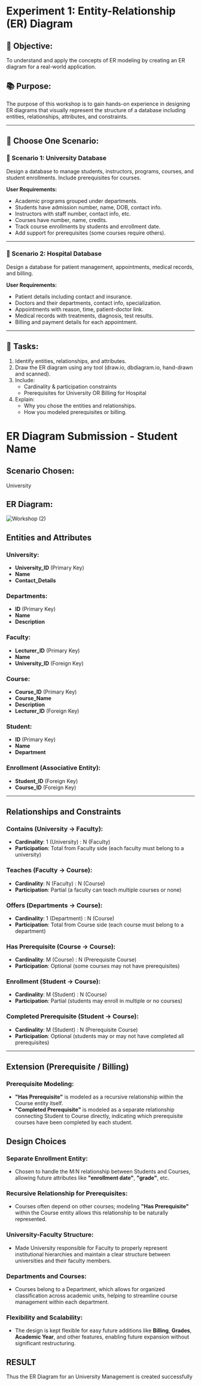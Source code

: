 # Experiment 1: Entity-Relationship (ER) Diagram

## 🎯 Objective:
To understand and apply the concepts of ER modeling by creating an ER diagram for a real-world application.

## 📚 Purpose:
The purpose of this workshop is to gain hands-on experience in designing ER diagrams that visually represent the structure of a database including entities, relationships, attributes, and constraints.

---

## 🧪 Choose One Scenario:

### 🔹 Scenario 1: University Database
Design a database to manage students, instructors, programs, courses, and student enrollments. Include prerequisites for courses.

**User Requirements:**
- Academic programs grouped under departments.
- Students have admission number, name, DOB, contact info.
- Instructors with staff number, contact info, etc.
- Courses have number, name, credits.
- Track course enrollments by students and enrollment date.
- Add support for prerequisites (some courses require others).

---

### 🔹 Scenario 2: Hospital Database
Design a database for patient management, appointments, medical records, and billing.

**User Requirements:**
- Patient details including contact and insurance.
- Doctors and their departments, contact info, specialization.
- Appointments with reason, time, patient-doctor link.
- Medical records with treatments, diagnosis, test results.
- Billing and payment details for each appointment.

---

## 📝 Tasks:
1. Identify entities, relationships, and attributes.
2. Draw the ER diagram using any tool (draw.io, dbdiagram.io, hand-drawn and scanned).
3. Include:
   - Cardinality & participation constraints
   - Prerequisites for University OR Billing for Hospital
4. Explain:
   - Why you chose the entities and relationships.
   - How you modeled prerequisites or billing.

# ER Diagram Submission - Student Name

## Scenario Chosen:
University

## ER Diagram:
![Workshop (2)](https://github.com/user-attachments/assets/e974c5a8-c689-487c-929a-882872d7605d)

## Entities and Attributes

### University:
- **University_ID** (Primary Key)
- **Name**
- **Contact_Details**

### Departments:
- **ID** (Primary Key)
- **Name**
- **Description**

### Faculty:
- **Lecturer_ID** (Primary Key)
- **Name**
- **University_ID** (Foreign Key)

### Course:
- **Course_ID** (Primary Key)
- **Course_Name**
- **Description**
- **Lecturer_ID** (Foreign Key)

### Student:
- **ID** (Primary Key)
- **Name**
- **Department**

### Enrollment (Associative Entity):
- **Student_ID** (Foreign Key)
- **Course_ID** (Foreign Key)

---

## Relationships and Constraints

### Contains (University → Faculty):
- **Cardinality**: 1 (University) : N (Faculty)
- **Participation**: Total from Faculty side (each faculty must belong to a university)

### Teaches (Faculty → Course):
- **Cardinality**: N (Faculty) : N (Course)
- **Participation**: Partial (a faculty can teach multiple courses or none)

### Offers (Departments → Course):
- **Cardinality**: 1 (Department) : N (Course)
- **Participation**: Total from Course side (each course must belong to a department)

### Has Prerequisite (Course → Course):
- **Cardinality**: M (Course) : N (Prerequisite Course)
- **Participation**: Optional (some courses may not have prerequisites)

### Enrollment (Student → Course):
- **Cardinality**: M (Student) : N (Course)
- **Participation**: Partial (students may enroll in multiple or no courses)

### Completed Prerequisite (Student → Course):
- **Cardinality**: M (Student) : N (Prerequisite Course)
- **Participation**: Optional (students may or may not have completed all prerequisites)

---

## Extension (Prerequisite / Billing)

### Prerequisite Modeling:
- **"Has Prerequisite"** is modeled as a recursive relationship within the Course entity itself.
- **"Completed Prerequisite"** is modeled as a separate relationship connecting Student to Course directly, indicating which prerequisite courses have been completed by each student.


## Design Choices

### Separate Enrollment Entity:
- Chosen to handle the M:N relationship between Students and Courses, allowing future attributes like **"enrollment date"**, **"grade"**, etc.

### Recursive Relationship for Prerequisites:
- Courses often depend on other courses; modeling **"Has Prerequisite"** within the Course entity allows this relationship to be naturally represented.

### University-Faculty Structure:
- Made University responsible for Faculty to properly represent institutional hierarchies and maintain a clear structure between universities and their faculty members.

### Departments and Courses:
- Courses belong to a Department, which allows for organized classification across academic units, helping to streamline course management within each department.

### Flexibility and Scalability:
- The design is kept flexible for easy future additions like **Billing**, **Grades**, **Academic Year**, and other features, enabling future expansion without significant restructuring.


## RESULT
Thus the ER Diagram for an University Management is created successfully
